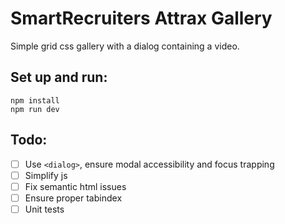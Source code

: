 # SmartRecruiters Attrax Gallery

Simple grid css gallery with a dialog containing a video.

## Set up and run:

```
npm install
npm run dev
```

## Todo:

- [ ] Use `<dialog>`, ensure modal accessibility and focus trapping
- [ ] Simplify js
- [ ] Fix semantic html issues
- [ ] Ensure proper tabindex
- [ ] Unit tests 
